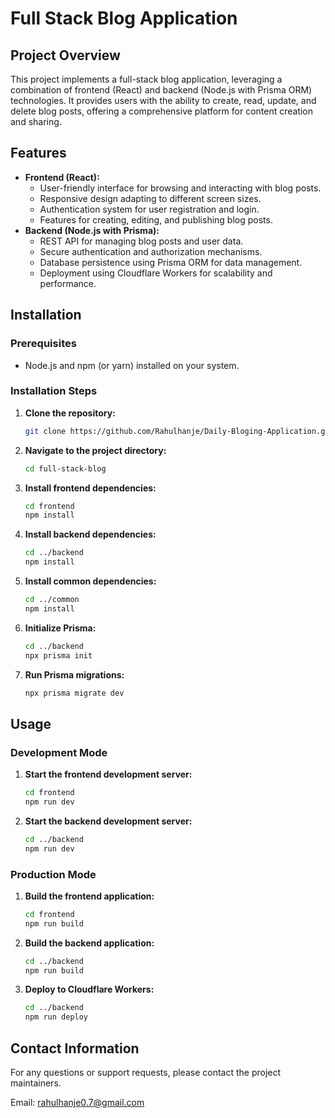 # Full Stack Blog Application

## Project Overview

This project implements a full-stack blog application, leveraging a combination of frontend (React) and backend (Node.js with Prisma ORM) technologies. It provides users with the ability to create, read, update, and delete blog posts, offering a comprehensive platform for content creation and sharing.

## Features

* **Frontend (React):**
    * User-friendly interface for browsing and interacting with blog posts.
    * Responsive design adapting to different screen sizes.
    * Authentication system for user registration and login.
    * Features for creating, editing, and publishing blog posts.
* **Backend (Node.js with Prisma):**
    * REST API for managing blog posts and user data.
    * Secure authentication and authorization mechanisms.
    * Database persistence using Prisma ORM for data management.
    * Deployment using Cloudflare Workers for scalability and performance.

## Installation

### Prerequisites

* Node.js and npm (or yarn) installed on your system.

### Installation Steps

1. **Clone the repository:**

   ```bash
   git clone https://github.com/Rahulhanje/Daily-Bloging-Application.git
   ```

2. **Navigate to the project directory:**

   ```bash
   cd full-stack-blog
   ```

3. **Install frontend dependencies:**

   ```bash
   cd frontend
   npm install 
   ```

4. **Install backend dependencies:**

   ```bash
   cd ../backend
   npm install
   ```

5. **Install common dependencies:**

   ```bash
   cd ../common
   npm install
   ```

6. **Initialize Prisma:**

   ```bash
   cd ../backend
   npx prisma init
   ```

7. **Run Prisma migrations:**

   ```bash
   npx prisma migrate dev
   ```

## Usage

### Development Mode

1. **Start the frontend development server:**

   ```bash
   cd frontend
   npm run dev
   ```

2. **Start the backend development server:**

   ```bash
   cd ../backend
   npm run dev
   ```

### Production Mode

1. **Build the frontend application:**

   ```bash
   cd frontend
   npm run build
   ```

2. **Build the backend application:**

   ```bash
   cd ../backend
   npm run build
   ```

3. **Deploy to Cloudflare Workers:**

   ```bash
   cd ../backend
   npm run deploy
   ```

## Contact Information

For any questions or support requests, please contact the project maintainers.

Email: rahulhanje0.7@gmail.com
